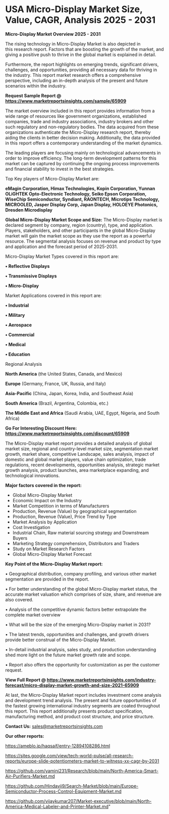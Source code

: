 # USA  Micro-Display Market Size, Value, CAGR, Analysis 2025 - 2031

<Strong> Micro-Display Market Overview 2025 - 2031</strong>

The rising technology in Micro-Display Market is also depicted in this research report. Factors that are boosting the growth of the market, and giving a positive push to thrive in the global market is explained in detail.

Furthermore, the report highlights on emerging trends, significant drivers, challenges, and opportunities, providing all necessary data for thriving in the industry. This report market research offers a comprehensive perspective, including an in-depth analysis of the present and future scenarios within the industry.

<strong>Request Sample Report @ <a href=https://www.marketreportsinsights.com/sample/65909>https://www.marketreportsinsights.com/sample/65909</a></strong>

The market overview included in this report provides information from a wide range of resources like government organizations, established companies, trade and industry associations, industry brokers and other such regulatory and non-regulatory bodies. The data acquired from these organizations authenticate the Micro-Display research report, thereby aiding the clients in better decision making. Additionally, the data provided in this report offers a contemporary understanding of the market dynamics.

The leading players are focusing mainly on technological advancements in order to improve efficiency. The long-term development patterns for this market can be captured by continuing the ongoing process improvements and financial stability to invest in the best strategies.

Top Key players of Micro-Display Market are:

<strong>eMagin Corporation, Himax Technologies, Kopin Corporation, Yunnan OLiGHTEK Opto-Electronic Technology, Seiko Epson Corporation, WiseChip Semiconductor, Syndiant, RAONTECH, Microtips Technology, MICROOLED, Jasper Display Corp, Japan Display, HOLOEYE Photonics, Dresden Microdisplay</strong>

<strong><b>Global Micro-Display Market Scope and Size:</b></strong>
The Micro-Display market is declared segment by company, region (country), type, and application. Players, stakeholders, and other participants in the global Micro-Display market will gain the market scope as they use the report as a powerful resource. The segmental analysis focuses on revenue and product by type and application and the forecast period of 2025-2031.

Micro-Display Market Types covered in this report are:

<strong>• Reflective Displays

• Transmissive Displays

• Micro-Display</strong>

Market Applications covered in this report are:

<strong>• Industrial

• Military

• Aerospace

• Commercial

• Medical

• Education</strong> 

Regional Analysis

<strong>North America</strong> (the United States, Canada, and Mexico)

<strong>Europe</strong> (Germany, France, UK, Russia, and Italy)

<strong>Asia-Pacific</strong> (China, Japan, Korea, India, and Southeast Asia)

<strong>South America</strong> (Brazil, Argentina, Colombia, etc.)

<strong>The Middle East and Africa</strong> (Saudi Arabia, UAE, Egypt, Nigeria, and South Africa)

<strong>Go For Interesting Discount Here: <a href=https://www.marketreportsinsights.com/discount/65909>https://www.marketreportsinsights.com/discount/65909</a></strong>

The Micro-Display market report provides a detailed analysis of global market size, regional and country-level market size, segmentation market growth, market share, competitive Landscape, sales analysis, impact of domestic and global market players, value chain optimization, trade regulations, recent developments, opportunities analysis, strategic market growth analysis, product launches, area marketplace expanding, and technological innovations.

<strong><b>Major factors covered in the report:</b></strong>
<ul>
  <li>Global Micro-Display Market </li>
  <li>Economic Impact on the Industry</li>
  <li>Market Competition in terms of Manufacturers</li>
  <li>Production, Revenue (Value) by geographical segmentation</li>
  <li>Production, Revenue (Value), Price Trend by Type</li>
  <li>Market Analysis by Application</li>
  <li>Cost Investigation</li>
  <li>Industrial Chain, Raw material sourcing strategy and Downstream Buyers</li>
  <li>Marketing Strategy comprehension, Distributors and Traders</li>
  <li>Study on Market Research Factors</li>
  <li>Global Micro-Display Market Forecast</li>
</ul>

<strong><b>Key Point of the Micro-Display Market report:</b></strong>

• Geographical distribution, company profiling, and various other market segmentation are provided in the report.

• For better understanding of the global Micro-Display market status, the accurate market valuation which comprises of size, share, and revenue are also covered.

• Analysis of the competitive dynamic factors better extrapolate the complete market overview

• What will be the size of the emerging Micro-Display market in 2031?

• The latest trends, opportunities and challenges, and growth drivers provide better construal of the Micro-Display Market.

• In-detail industrial analysis, sales study, and production understanding shed more light on the future market growth rate and scope.

• Report also offers the opportunity for customization as per the customer request.

<strong><b>View Full Report @ <a href=https://www.marketreportsinsights.com/industry-forecast/micro-display-market-growth-and-size-2021-65909>https://www.marketreportsinsights.com/industry-forecast/micro-display-market-growth-and-size-2021-65909</a></b></strong>


At last, the Micro-Display Market report includes investment come analysis and development trend analysis. The present and future opportunities of the fastest growing international industry segments are coated throughout this report. This report additionally presents product specification, manufacturing method, and product cost structure, and price structure.

<strong>Contact Us:</strong>
sales@marketreportsinsights.com

<strong>Our other reports:</strong>

<a href=https://ameblo.jp/haqsaif/entry-12894108286.html>https://ameblo.jp/haqsaif/entry-12894108286.html</a>

<a href=https://sites.google.com/view/tech-world-pulse/all-research-reports/europe-slide-potentiometers-market-to-witness-xx-cagr-by-2031>https://sites.google.com/view/tech-world-pulse/all-research-reports/europe-slide-potentiometers-market-to-witness-xx-cagr-by-2031</a>

<a href=https://github.com/yamini231/Research/blob/main/North-America-Smart-Air-Purifiers-Market.md>https://github.com/yamini231/Research/blob/main/North-America-Smart-Air-Purifiers-Market.md</a>

<a href=https://github.com/Hindavii9/Search-Market/blob/main/Europe-Semiconductor-Process-Control-Equipment-Market.md>https://github.com/Hindavii9/Search-Market/blob/main/Europe-Semiconductor-Process-Control-Equipment-Market.md</a>

<a href=https://github.com/vijaykumar207/Market-executive/blob/main/North-America-Medical-Labeler-and-Printer-Market.md>https://github.com/vijaykumar207/Market-executive/blob/main/North-America-Medical-Labeler-and-Printer-Market.md</a>"
